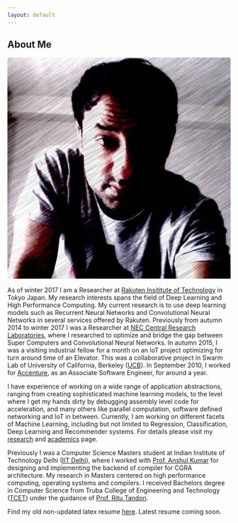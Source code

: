 ```yaml
---
layout: default
---
```


## About Me

<img class="dp" src="/assets/image/vijay.jpg">

As of winter 2017 I am a Researcher at [Rakuten Insititute of Technology](https://rit.rakuten.co.jp/) in Tokyo Japan. My research interests spans the field of Deep Learning and High Performance Computing. My current research is to use deep learning models such as Recurrent Neural Networks and Convolutional Neural Networks in several services offered by Rakuten. Previously from autumn 2014 to winter 2017 I was a Researcher at [NEC Central Research Laboratories](http://www.nec.com/en/global/rd/), where I researched to optimize and bridge the gap between Super Computers and Convolutional Neural Networks. In autumn 2015, I was a visiting industrial fellow for a month on an IoT project optimizing for turn around time of an Elevator. This was a collaborative project in Swarm Lab of University of California, Berkeley ([UCB](http://www.berkeley.edu/)). In September 2010, I worked for [Accenture](https://www.accenture.com/in-en), as an Associate Software Engineer, for around a year. 

I have experience of working on a wide range of application abstractions, ranging from creating sophisticated machine learning models, to the level where I get my hands dirty by debugging assembly level code for acceleration, and many others like parallel computation, software defined networking and IoT in between. Currently, I am working on different facets of Machine Learning, including but not limited to Regression, Classification, Deep Learning and Recommender systems. For details please visit my [research](research) and [academics](academics) page.

Previously I was a Computer Science Masters student at Indian Institute of Technology Delhi ([IIT Delhi](http://www.cse.iitd.ernet.in/)), where I worked with [Prof. Anshul Kumar](http://www.cse.iitd.ernet.in/~anshul/) for designing and implementing the backend of compiler for CGRA architecture. My research in Masters centered on high performance computing, operating systems and compilers. I received Bachelors degree in Computer Science from Truba College of Engineering and Technology ([TCET](http://www.trubainstitute.ac.in/GROUP-OF-INSTITUTIONS/tcet_new)) under the guidance of [Prof. Ritu Tandon](http://www.trubainstitute.ac.in/GROUP-OF-INSTITUTIONS/tcet_new/info.php?show=351).

Find my old non-updated latex resume [here](/assets/docs/resume.pdf). Latest resume coming soon.
